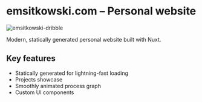 # emsitkowski.com – Personal website

![emsitkowski-dribble](https://github.com/user-attachments/assets/c90272d5-e27b-44d6-a5d4-b48ee45f9ee5)


Modern, statically generated personal website built with Nuxt.

## Key features

- Statically generated for lightning-fast loading
- Projects showcase
- Smoothly animated process graph
- Custom UI components
